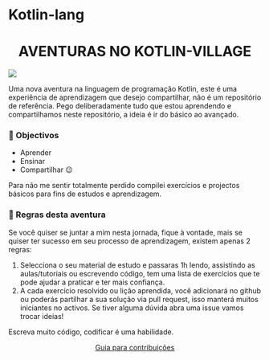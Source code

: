 # Kotlin-lang

<h1 align="center"><strong> AVENTURAS NO KOTLIN-VILLAGE </strong></h1>

<img src = "https://github.com/an-jorge/Learning-Kotlin/blob/master/Playground/4%20-%20Assets/Kotlin-logo.png">
 
Uma nova aventura na linguagem de programação Kotlin, este é uma experiência de aprendizagem que desejo compartilhar, não é um repositório de referência.
Pego deliberadamente tudo que estou aprendendo e compartilhamos neste repositório, a ideia é ir do básico ao avançado.

### :dart: Objectivos
 - Aprender
 - Ensinar
 - Compartilhar :wink:
 
Para não me sentir totalmente perdido compilei exercícios e projectos básicos para fins de estudos e aprendizagem.

### :vertical_traffic_light: Regras desta aventura

Se você quiser se juntar a mim nesta jornada, fique à vontade, mais se quiser ter sucesso em seu processo de aprendizagem, existem apenas 2 regras:

1. Selecciona o seu material de estudo e passaras 1h lendo, assistindo as aulas/tutoriais ou escrevendo código, 
tem uma lista de exercícios que te pode ajudar a praticar e ter mais confiança.
2. A cada exercício resolvido ou lição aprendida, você adicionará no github ou poderás partilhar a sua solução via pull request, 
isso manterá muitos iniciantes no activos. Se tiver alguma dúvida abra uma issue vamos trocar ideias!

Escreva muito código, codificar é uma habilidade.


[<p align="center"> Guia para contribuições </p>](https://github.com/an-jorge/Learning-Kotlin/blob/master/contributions.md)



